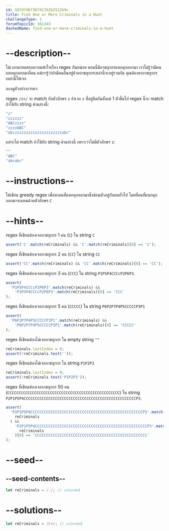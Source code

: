 ```yaml
---
id: 587d7db7367417b2b2512b9c
title: Find One or More Criminals in a Hunt
challengeType: 1
forumTopicId: 301343
dashedName: find-one-or-more-criminals-in-a-hunt
---
```


# --description--

ได้เวลามาทดสอบความเข้าใจเรื่อง regex กันหน่อย 
ตอนนี้มีอาชญากรแหกคุกออกมา เราไม่รู้ว่ามีคนแหกคุกออกมากี่คน แต่เรารู้ว่าถ้ามีคนอื่นอยู่ด้วยอาชญากรเหล่านี้จะอยู่รวมกัน คุณต้องหาอาชญากรเหล่านี้ให้เจอ

ลองดูตัวอย่างการหา:

regex `/z+/` จะ match กับตัวอักษร `z` ถ้าเจอ `z` ที่อยู่ติดกันตั้งแต่ 1 ตัวขึ้นไป 
regex นี้จะ match ถ้าใช้กับ string ด้านล่างนี้:

```js
"z"
"zzzzzz"
"ABCzzzz"
"zzzzABC"
"abczzzzzzzzzzzzzzzzzzzzzabc"
```

แต่จะไม่ match ถ้าใช้กับ string ด้านล่างนี้ เพราะว่าไม่มีตัวอักษร `z`:

```js
""
"ABC"
"abcabc"
```

# --instructions--

ให้เขียน greedy regex เพื่อหาคนที่แหกคุกออกมาซึ่งซ่อนตัวอยู่กับคนทั่วไป โดยที่คนที่แหกคุกออกมาจะแทนด้วยตัวอักษร `C`

# --hints--

regex ที่เขียนต้องเจออาชญากร 1 คน (`C`) ใน string `C`

```js
assert('C'.match(reCriminals) && 'C'.match(reCriminals)[0] == 'C');
```

regex ที่เขียนต้องเจออาชญากร 2 คน (`CC`) ใน string `CC`

```js
assert('CC'.match(reCriminals) && 'CC'.match(reCriminals)[0] == 'CC');
```

regex ที่เขียนต้องเจออาชญากร 3 คน (`CCC`) ใน string `P1P5P4CCCcP2P6P3`.

```js
assert(
  'P1P5P4CCCcP2P6P3'.match(reCriminals) &&
    'P1P5P4CCCcP2P6P3'.match(reCriminals)[0] == 'CCC'
);
```

regex ที่เขียนต้องเจออาชญากร 5 คน (`CCCCC`) ใน string `P6P2P7P4P5CCCCCP3P1`

```js
assert(
  'P6P2P7P4P5CCCCCP3P1'.match(reCriminals) &&
    'P6P2P7P4P5CCCCCP3P1'.match(reCriminals)[0] == 'CCCCC'
);
```

regex ที่เขียนต้องไม่เจออาชญากร ใน empty string `""`

```js
reCriminals.lastIndex = 0;
assert(!reCriminals.test(''));
```

regex ที่เขียนต้องไม่เจออาชญากร ใน string `P1P2P3`

```js
reCriminals.lastIndex = 0;
assert(!reCriminals.test('P1P2P3'));
```

regex ที่เขียนต้องเจออาชญากร 50 คน (`CCCCCCCCCCCCCCCCCCCCCCCCCCCCCCCCCCCCCCCCCCCCCCCCCC`) ใน string `P2P1P5P4CCCCCCCCCCCCCCCCCCCCCCCCCCCCCCCCCCCCCCCCCCCCCCCCCCP3`.

```js
assert(
  'P2P1P5P4CCCCCCCCCCCCCCCCCCCCCCCCCCCCCCCCCCCCCCCCCCCCCCCCCCP3'.match(
    reCriminals
  ) &&
    'P2P1P5P4CCCCCCCCCCCCCCCCCCCCCCCCCCCCCCCCCCCCCCCCCCCCCCCCCCP3'.match(
      reCriminals
    )[0] == 'CCCCCCCCCCCCCCCCCCCCCCCCCCCCCCCCCCCCCCCCCCCCCCCCCC'
);
```

# --seed--

## --seed-contents--

```js
let reCriminals = /./; // แก้บรรทัดนี้
```

# --solutions--

```js
let reCriminals = /C+/; // แก้บรรทัดนี้
```
